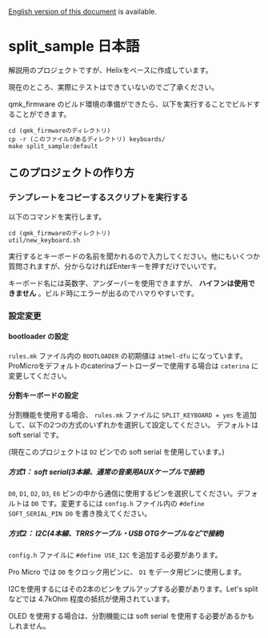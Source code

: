 [English version of this document](readme.md) is available.

# split_sample 日本語

解説用のプロジェクトですが、Helixをベースに作成しています。

現在のところ、実際にテストはできていないのでご了承ください。

qmk_firmware のビルド環境の準備ができたら、以下を実行することでビルドすることができます。

    cd (qmk_firmwareのディレクトリ)
    cp -r (このファイルがあるディレクトリ) keyboards/
    make split_sample:default

## このプロジェクトの作り方

### テンプレートをコピーするスクリプトを実行する

以下のコマンドを実行します。

    cd (qmk_firmwareのディレクトリ)
    util/new_keyboard.sh

実行するとキーボードの名前を聞かれるので入力してください。他にもいくつか質問されますが、分からなければEnterキーを押すだけでいいです。

キーボード名には英数字、アンダーバーを使用できますが、 **ハイフンは使用できません** 。ビルド時にエラーが出るのでハマりやすいです。

### 設定変更

#### bootloader の設定

`rules.mk` ファイル内の `BOOTLOADER` の初期値は `atmel-dfu` になっています。ProMicroをデフォルトのcaterinaブートローダーで使用する場合は `caterina` に変更してください。

#### 分割キーボードの設定

分割機能を使用する場合、  `rules.mk` ファイルに `SPLIT_KEYBOARD = yes` を追加して、以下の2つの方式のいずれかを選択して設定してください。 デフォルトは soft serial です。

(現在このプロジェクトは `D2` ピンでの soft serial を使用しています。)

##### 方式1： soft serial(3本線、通常の音楽用AUXケーブルで接続)

`D0`, `D1`, `D2`, `D3`, `E6` ピンの中から通信に使用するピンを選択してください。デフォルトは `D0` です。変更するには `config.h` ファイル内の `#define SOFT_SERIAL_PIN D0` を書き換えてください。

##### 方式2： I2C(4本線、TRRSケーブル・USB OTGケーブルなどで接続)

`config.h` ファイルに `#define USE_I2C` を追加する必要があります。

Pro Micro では `D0` をクロック用ピンに、 `D1` をデータ用ピンに使用します。

I2Cを使用するにはその2本のピンをプルアップする必要があります。Let's split などでは 4.7kOhm 程度の抵抗が使用されています。

OLED を使用する場合は、分割機能には soft serial を使用する必要があるかもしれません。
